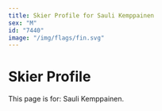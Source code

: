 ```yaml
---
title: Skier Profile for Sauli Kemppainen
sex: "M"
id: "7440"
image: "/img/flags/fin.svg" 
---
```


# Skier Profile

This page is for: Sauli Kemppainen.
    